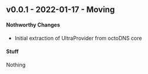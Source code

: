 ## v0.0.1 - 2022-01-17 - Moving

#### Nothworthy Changes

* Initial extraction of UltraProvider from octoDNS core

#### Stuff

Nothing
